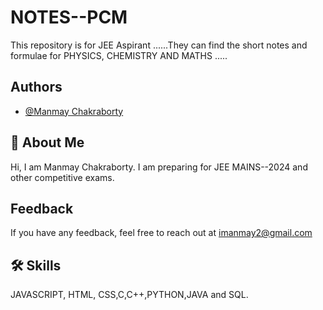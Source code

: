 # NOTES--PCM
This repository is for JEE Aspirant ......They can find the short  notes and formulae for PHYSICS, CHEMISTRY AND MATHS ..... 


## Authors

- [@Manmay Chakraborty](https://www.github.com/manmay2)


## 🚀 About Me
Hi, I am Manmay Chakraborty. I am preparing for JEE MAINS--2024 and other competitive exams.




## Feedback

If you have any feedback, feel free to reach out at imanmay2@gmail.com


## 🛠 Skills
JAVASCRIPT, HTML, CSS,C,C++,PYTHON,JAVA and SQL. 

